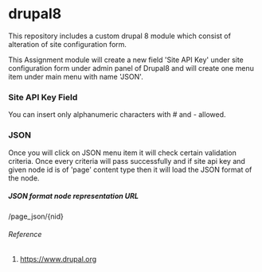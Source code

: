 # drupal8
This repository includes a custom drupal 8 module which consist of alteration of site configuration form.


This Assignment module will create a new field 'Site API Key' under site configuration form under admin panel of Drupal8 and will create one menu item under main menu with name 'JSON'.

### Site API Key Field
You can insert only alphanumeric characters with # and - allowed.

### JSON 
Once you will click on JSON menu item it will check certain validation criteria. Once every criteria will pass successfully and if site api key and given node id is of 'page' content type then it will load the JSON format of the node.

##### JSON format node representation URL
/page_json/{nid}

###### Reference
1) https://www.drupal.org
